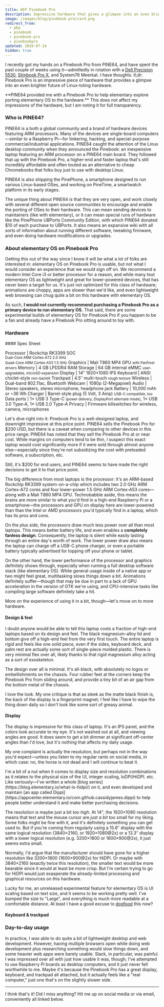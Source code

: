 ```yaml
---
title: WIP Pinebook Pro
description: Impressive hardware that gives a glimpse into an even brighter future
image: /images/blog/pinebook-pro/card.png
redirect_from:
  - pbp
  - pinebook
  - pinebook-pro
  - pinebookpro
updated: 2020-07-24
hidden: true
---
```


I recently got my hands on a Pinebook Pro from PINE64, and have spent the past couple of weeks using it—admittedly in rotation with a [Dell Precision 5530](/5530), [Slimbook Pro X](/prox), and System76 Meerkat. I have thoughts. tl;dr: Pinebook Pro is an impressive piece of hardware that provides a glimpse into an even brighter future of Linux-toting hardware.

<aside markdown="1">
**PINE64 provided me with a Pinebook Pro to help elementary explore porting elementary OS to the hardware.** This does not affect my impressions of the hardware, but I am noting it for full transparency.
</aside>

### Who is PINE64?

PINE64 is a both a global community and a brand of hardware devices featuring ARM processors. Many of the devices are single-board computers—similar to a Raspberry Pi—for tinkering, hacking, and special-purpose commercial/industrial applications. PINE64 caught the attention of the Linux desktop community when they announced the Pinebook: an inexpensive laptop featuring an ARM processor on a PINE64 main board. They followed that up with the Pinebook Pro, a higher-end and faster laptop that's still incredibly affordable and often touted as an alternative to cheap Chromebooks that folks buy just to use with desktop Linux.

PINE64 is also shipping the PinePhone, a smartphone designed to run various Linux-based OSes, and working on PineTime, a smartwatch platform in its early stages.

The unique thing about PINE64 is that they are very open, and work closely with several different open source communities to encourage and enable the porting of OSes to their hardware. This can mean sending devices to maintainers (like with elementary), or it can mean special runs of hardware like the PinePhone UBPorts Community Edition, with which PINE64 donated $10 of each purchase to UBPorts. It also means an expansive wiki with all sorts of information about running different software, tweaking firmware, and even doing hardware modifications or upgrades.

### About elementary OS on Pinebook Pro

Getting this out of the way since I know it will be what a lot of folks are interested in: elementary OS on Pinebook Pro is usable, but not what I would consider an experience that we would sign off on. We recommend a modern Intel Core i3 or better processor for a reason, and while many tout elementary OS as lightweight and great for lower-powered devices, that has never been a target for us. It's just not optimized for this class of hardware; animations are choppy, apps are slower than we'd like, and even lightweight web browsing can chug quite a bit on this hardware with elementary OS.

As such, **I would not currently recommend purchasing a Pinebook Pro as a primary device to run elementary OS.** That said, there are some experimental builds of elementary OS for Pinebook Pro if you happen to be a fan and already have a Pinebook Pro sitting around to toy with.

### Hardware

<aside class="card" markdown="1">
#### Spec Sheet

Processor  | Rockchip RK3399 SOC <br /> <small>Dual-Core ARM Cortex-A72 2.0 GHz</small> <br /> <small>Quad-Core ARM Cortex-A53 1.5 GHz</small>
Graphics   | Mali T860 MP4 GPU <small>with Panfrost drivers</small>
Memory     | 4 GB LPDDR4 RAM
Storage    | 64 GB internal eMMC <small>user-upgradable, microSD expansion</small>
Display    | 14&Prime; 1920×1080 IPS
Keyboard   | ANSI chiclet-style <small>non-backlit</small>
Trackpad   | 4.5&Prime; multi-touch <small>rough texture</small>
Wireless   | Dual-band 802.11ac, Bluetooth
Webcam     | 1080p (2-Megapixel)
Audio      | Stereo speakers, stereo microphone, headphone jack
Battery    | 10,000 mAh or ~36 Wh
Charger    | Barrel-style plug (5 Volt, 3 Amp) <small>USB-C compatible, too</small>
Data ports | 1× USB 3 Type-C <small>(power delivery, DisplayPort alternate mode)</small>, 1× USB 3.0 Type-A, 1× USB 2.0 Type-A
Privacy    | Firmware killswitches for wireless, camera, microphones

</aside>

Let's dive right into it: Pinebook Pro is a well-designed laptop, and downright impressive at this price point. PINE64 sells the Pinebook Pro for $200 USD, but there is a caveat when comparing to other devices in this price range: PINE64 has noted that they sell the Pinebook Pro at or near cost. While margins on computers tend to be thin, I suspect this exact laptop would cost significantly more if it were sold through almost anyone else—especially since they're not subsidizing the cost with preloaded software, a subscription, etc.

Still, it's $200 for end users, and PINE64 seems to have made the right decisions to get it to that price point.

The big difference from most laptops is the processor: it's an ARM-based Rockchip RK3399 system-on-a-chip which includes two 2.0 GHz ARM Cortex-A72 cores and four lower-power 1.5 GHz ARM Cortex-A53 cores—along with a Mali T860 MP4 GPU. Technobabble aside, this means the brains are more similar to what you'd find in a high-end Raspberry Pi or a smartphone—the processors and GPU on display here are lower-powered than  than the Intel or AMD processors you'd typically find in a laptop, which has its pros and cons.

On the plus side, the processors draw much less power over all than most laptops. This means better battery life, and even enables a **completely fanless design**. Consequently, the laptop is silent while easily lasting through an entire day's worth of work. The lower power draw also means the laptop can charge off a USB-C phone charger, or even a portable battery typically advertised for topping off your phone or tablet.

On the other hand, the lower performance of the processor and graphics definitely shows through, especially when running a full desktop software stack (like elementary OS). While general usage inside of a native app or two might feel great, multitasking slows things down a bit. Animations definitely suffer—though that may be due in part to a lack of GPU acceleration in the version of GTK we're using, and CPU-intensive tasks like compiling large software definitely take a hit.

More on the experience of using it in a bit, though—let's move on to more hardware.

#### Design & feel

I doubt anyone would be able to tell this laptop costs a fraction of high-end laptops based on its design and feel. The black magnesium-alloy lid and bottom give off a high-end feel from the very first touch. The entire laptop is rigid and feels like one solid piece, even if the sides, keyboard deck, and palm rest are actually some sort of single-piece molded plastic. There is very minimal flex over all, likely thanks to that rigid magnesium alloy acting as a sort of exoskeleton.

The design over all is minimal. It's all-black, with absolutely no logos or embellishments on the chassis. Four rubber feet at the corners keep the Pinebook Pro from sliding around, and provide a tiny bit of an air gap from the bottom metal of the chassis.

I love the look. My one critique is that as sleek as the matte black finish is, the back of the display is a fingerprint magnet; I feel like I have to wipe the thing down daily so I don't look like some sort of greasy animal.

#### Display

The display is impressive for this class of laptop. It's an IPS panel, and the colors look accurate to my eye. It's not washed out at all, and viewing angles are good. It does seem to get a bit dimmer at significant off-center angles than I'd love, but it's nothing that affects my daily usage.

My one complaint is actually the resolution, but perhaps not in the way you'd expect—unless you listen to my regular rants on social media, in which case: no, the horse is not dead and I will continue to beat it.

<aside class="card" markdown="1">
I'm a bit of a nut when it comes to display size and resolution combinations as it relates to the physical size of the UI, integer scaling, loDPI/HiDPI. etc. Like seriously—I've written a whole [blog series](https://blog.elementary.io/what-is-hidpi/) on it, and even developed and maintain [an app called Dippi](https://appcenter.elementary.io/com.github.cassidyjames.dippi) to help people better understand it and make better purchasing decisions.
</aside>

The resolution is maybe just a bit _too high_. At 14", the 1920×1080 resolution means that text and the mouse cursor are _just a bit_ too small for my liking. Some folks might be fine with it, and it's definitely something you can get used to. But if you're coming from regularly using a 15.6&Prime; display with the same logical resolution (3840×2160, or 1920×1080@2x) or a 13.3&Prime; display with a lower logical resolution (e.g. 3200×1800 or 1600×900@2x), it just seems extra small.

Normally, I'd argue that the manufacturer should have gone for a higher resolution like 3200×1800 (1600×900@2x) for HiDPI. Or maybe with 3840×2160 (exactly twice this resolution), the smaller text would be more bearable since it would at least be more crisp. But I'm certain trying to go for HiDPI would just exasperate the already-limited processing and graphical resources on this hardware.

Lucky for me, an unreleased experimental feature for elementary OS is UI scaling based on text size, and it seems to be working pretty well. I've bumped the size to "Large", and everything is much more readable at a comfortable distance. At least I have a good excuse to [dogfood](https://blog.elementary.io/eating-our-own-dog-food/) this now?

#### Keyboard & trackpad

### Day-to-day usage

In practice, I _was_ able to do quite a bit of lightweight desktop and web development. However, having multiple browsers open while doing web development plus researching something would slow things down, and some heavier web apps were barely usable. Slack, in particular, was painful. I was impressed over all with just how usable it was, though; I've attempted to use Raspberry Pi boards as desktop computers, and it just never felt worthwhile to me. Maybe it's because the Pinebook Pro has a great display, keyboard, and trackpad all attached, but it actually feels like a "real computer," just one that's on the slightly slower side.

---

I think that's it! Did I miss anything? Hit me up on social media or via email, conveniently all linked below.

[pbp]: https://www.pine64.org/pinebook-pro/
